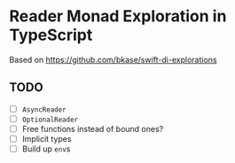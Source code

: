 # Reader Monad Exploration in TypeScript

Based on https://github.com/bkase/swift-di-explorations

## TODO

- [ ] `AsyncReader`
- [ ] `OptionalReader`
- [ ] Free functions instead of bound ones?
- [ ] Implicit types
- [ ] Build up `env`s
